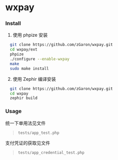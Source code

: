 # wxpay

### Install

1. 使用 phpize 安装

``` bash
  git clone https://github.com/zGaron/wxpay.git
  cd wxpay/ext
  phpize
  ./configure --enable-wxpay
  make
  sudo make install
```

2. 使用 Zephir 编译安装

``` bash
  git clone https://github.com/zGaron/wxpay.git
  cd wxpay
  zephir build
```

### Usage

统一下单用法见文件
> `tests/app_test.php`

支付凭证的获取见文件
> `tests/app_credential_test.php`
